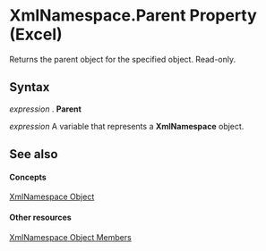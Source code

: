 
# XmlNamespace.Parent Property (Excel)

Returns the parent object for the specified object. Read-only.


## Syntax

 _expression_ . **Parent**

 _expression_ A variable that represents a **XmlNamespace** object.


## See also


#### Concepts


[XmlNamespace Object](4c39c739-b848-5fec-c354-9fa56daf1d5d.md)
#### Other resources


[XmlNamespace Object Members](ffd8692c-b3ac-1842-166e-fa61da41d5e0.md)
